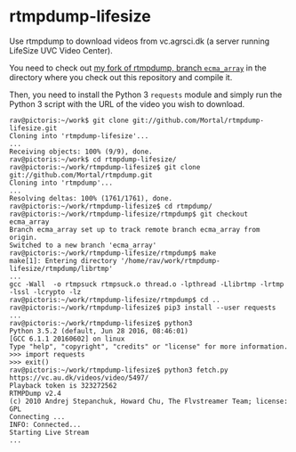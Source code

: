 # rtmpdump-lifesize
Use rtmpdump to download videos from vc.agrsci.dk (a server running LifeSize UVC Video Center).

You need to check out
[my fork of rtmpdump, branch `ecma_array`](https://github.com/Mortal/rtmpdump)
in the directory where you check out this repository and compile it.

Then, you need to install the Python 3 `requests` module and simply run the
Python 3 script with the URL of the video you wish to download.


```
rav@pictoris:~/work$ git clone git://github.com/Mortal/rtmpdump-lifesize.git
Cloning into 'rtmpdump-lifesize'...
...
Receiving objects: 100% (9/9), done.
rav@pictoris:~/work$ cd rtmpdump-lifesize/
rav@pictoris:~/work/rtmpdump-lifesize$ git clone git://github.com/Mortal/rtmpdump.git
Cloning into 'rtmpdump'...
...
Resolving deltas: 100% (1761/1761), done.
rav@pictoris:~/work/rtmpdump-lifesize$ cd rtmpdump/
rav@pictoris:~/work/rtmpdump-lifesize/rtmpdump$ git checkout ecma_array
Branch ecma_array set up to track remote branch ecma_array from origin.
Switched to a new branch 'ecma_array'
rav@pictoris:~/work/rtmpdump-lifesize/rtmpdump$ make
make[1]: Entering directory '/home/rav/work/rtmpdump-lifesize/rtmpdump/librtmp'
...
gcc -Wall  -o rtmpsuck rtmpsuck.o thread.o -lpthread -Llibrtmp -lrtmp -lssl -lcrypto -lz
rav@pictoris:~/work/rtmpdump-lifesize/rtmpdump$ cd ..
rav@pictoris:~/work/rtmpdump-lifesize$ pip3 install --user requests
...
rav@pictoris:~/work/rtmpdump-lifesize$ python3
Python 3.5.2 (default, Jun 28 2016, 08:46:01)
[GCC 6.1.1 20160602] on linux
Type "help", "copyright", "credits" or "license" for more information.
>>> import requests
>>> exit()
rav@pictoris:~/work/rtmpdump-lifesize$ python3 fetch.py https://vc.au.dk/videos/video/5497/
Playback token is 323272562
RTMPDump v2.4
(c) 2010 Andrej Stepanchuk, Howard Chu, The Flvstreamer Team; license: GPL
Connecting ...
INFO: Connected...
Starting Live Stream
...
```
